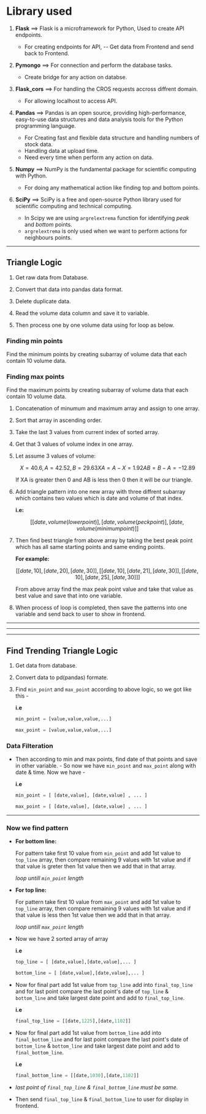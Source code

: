 # Library used

1. **Flask** ==> Flask is a microframework for Python, Used to create API endpoints.
    * For creating endpoints for API, -- Get data from Frontend and send back to Frontend.

2. **Pymongo** ==> For connection and perform the database tasks.
    * Create bridge for any action on databse.

3. **Flask_cors** ==> For handling the CROS requests accross diffrent domain.
    * For allowing localhost to access API.

4. **Pandas** ==> Pandas is an open source, providing high-performance, easy-to-use data structures and data analysis tools for the Python programming language.
    * For Creating fast and flexible data structure and handling numbers of stock data.
    * Handling data at upload time.
    * Need every time when perform any action on data.

5. **Numpy** ==> NumPy is the fundamental package for scientific computing with Python.
    * For doing any mathematical action like finding top and bottom points.
  
6. **SciPy** ==> SciPy is a free and open-source Python library used for scientific computing and technical computing.
    * In Scipy we are using `argrelextrema` function for identifying *peak* and *bottom* points.
    * `argrelextrema` is only used when we want to perform actions for neighbours points.

***

## Triangle Logic

1. Get raw data from Database.

2. Convert that data into pandas data format.

3. Delete duplicate data.

4. Read the volume data column and save it to variable.

5. Then process one by one volume data using for loop as below.

### **Finding min points**

Find the minimum points by creating subarray of volume data that each contain 10 volume data.

### **Finding max points**

Find the maximum points by creating subarray of volume data that each contain 10 volume data.

1. Concatenation of minumum and maximum array and assign to one array.
2. Sort that array in ascending order.
3. Take the last 3 values from current index of sorted array.
4. Get that 3 values of volume index in one array.
5. Let assume 3 values of volume:

    ```math
    X = 40.6, A = 42.52, B = 29.63

    XA = A-X = 1.92
    AB = B-A = -12.89
    ```

    If XA is greater then 0 and AB is less then 0 then it will be our triangle.

6. Add triangle pattern into one new array with three diffrent subarray which contains two values which is date and volume of that index.

    **i.e:**

    ```math
    [ [date, volume(lower point)], [date, volume(peck point)], [date, volume(minimum point)] ]
    ```

7. Then find best triangle from above array by taking the best peak point which has all same starting points and same ending points.

    **For example:**

    ```math
    [ [date, 10] ,[date, 20],[date, 30] ], [ [date,10], [date,21] , [date,30] ], [ [date, 10], [date, 25] , [date,30] ] ]
    ```

    From above array find the max peak point value and take that value as best value and save that into one variable.

8. When process of loop is completed, then save the patterns into one variable and send back to user to show in frontend.

***
***
***

## **Find Trending Triangle Logic**

1. Get data from database.

2. Convert data to pd(pandas) formate.

3. Find `min_point` and `max_point` according to above logic, so we got like this -

    **i.e**

    ```python
    min_point = [value,value,value,...]

    max_point = [value,value,value,...]
    ```


### Data Filteration

* Then according to min and max points, find date of that points and save in other variable. - So now we have `min_point` and `max_point` along with date & time. Now we have -

    **i.e**

    ```python
    min_point = [ [date,value], [date,value] , ... ]

    max_point = [ [date,value], [date,value] , ... ]
    ```

***

### **Now we find pattern**

* **For bottom line:**

     For pattern take first 10 value from `min_point` and add 1st value to `top_line` array, then compare remaining 9 values with 1st value and if that value is greter then 1st value then we add that in that array.

    _loop untill `min_point` length_

* **For top line:**

     For pattern take first 10 value from `max_point` and add 1st value to `top_line` array, then compare remaining 9 values with 1st value and if that value is less then 1st value then we add that in that array.

    _loop untill `max_point` length_

* Now we have 2 sorted array of array

    **i.e**

    ```python
    top_line = [ [date,value],[date,value],... ]

    bottom_line = [ [date,value],[date,value],... ]
    ```

* Now for final part add 1st value from `top_line` add into `final_top_line` and for last point compare the last point's date of `top_line` & `bottom_line` and take largest date point and add to `final_top_line`.

    **i.e**

    ```python
    final_top_line = [[date,1225],[date,1102]]
    ```

* Now for final part add 1st value from `bottom_line` add into `final_bottom_line` and for last point compare the last point's date of `bottom_line` & `bottom_line` and take largest date point and add to `final_bottom_line`.
  
    **i.e**

    ```python
    final_bottom_line = [[date,1030],[date,1102]]
    ```

* _last point of `final_top_line` & `final_bottom_line` must be same._

* Then send `final_top_line` & `final_bottom_line` to user for display in frontend.